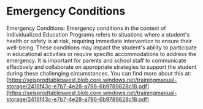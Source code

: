 # Emergency Conditions
Emergency Conditions: Emergency conditions in the context of Individualized Education Programs refers to situations where a student's health or safety is at risk, requiring immediate intervention to ensure their well-being. These conditions may impact the student's ability to participate in educational activities or require specific accommodations to address the emergency. It is important for parents and school staff to communicate effectively and collaborate on appropriate strategies to support the student during these challenging circumstances.
You can find more about this at: [https://seisprodtableswest.blob.core.windows.net/trainingmanual-storage/2416f43c-e7b7-4e28-a796-6b9789828c18.pdf](https://seisprodtableswest.blob.core.windows.net/trainingmanual-storage/2416f43c-e7b7-4e28-a796-6b9789828c18.pdf)